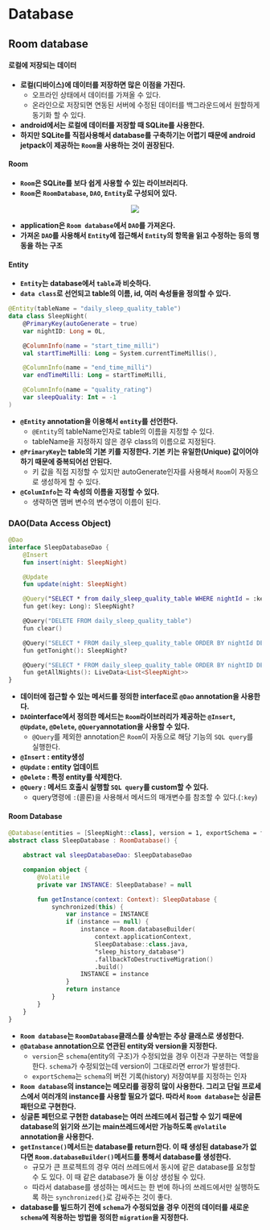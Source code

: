 # Database

## Room database
#### 로컬에 저장되는 데이터
+ **로컬(디바이스)에 데이터를 저장하면 많은 이점을 가진다.**
	+ 오프라인 상태에서 데이터를 가져올 수 있다.
	+ 온라인으로 저장되면 연동된 서버에 수정된 데이터를 백그라운드에서 원할하게 동기화 할 수 있다.
+ **android에서는 로컬에 데이터를 저장할 때 SQLite를 사용한다.**
+ **하지만 SQLite를 직접사용해서 database를 구축하기는 어렵기 때문에 android jetpack이 제공하는 `Room`을 사용하는 것이 권장된다.**

#### Room
+ **`Room`은 SQLite를 보다 쉽게 사용할 수 있는 라이브러리다.**
+ **`Room`은 `RoomDatabase`, `DAO`, `Entity`로 구성되어 있다.**
<p align="center">
	<img src="https://img1.daumcdn.net/thumb/R1280x0/?scode=mtistory2&fname=https%3A%2F%2Fblog.kakaocdn.net%2Fdn%2Fcu1a4e%2Fbtq1KAzkc4e%2FSGWx0e7YJkeycMQerJbLh1%2Fimg.png">
</p>

+ **application은 `Room database`에서 `DAO`를 가져온다.**
+ **가져온 `DAO`를 사용해서 `Entity`에 접근해서 `Entity`의 항목을 읽고 수정하는 등의 행동을 하는 구조**

#### Entity
+ **`Entity`는 database에서 `table`과 비슷하다.**
+ **`data class`로 선언되고 table의 이름, id, 여러 속성들을 정의할 수 있다.**
```kotlin
@Entity(tableName = "daily_sleep_quality_table")
data class SleepNight(
    @PrimaryKey(autoGenerate = true)
    var nightID: Long = 0L,

    @ColumnInfo(name = "start_time_milli")
    val startTimeMilli: Long = System.currentTimeMillis(),

    @ColumnInfo(name = "end_time_milli")
    var endTimeMilli: Long = startTimeMilli,

    @ColumnInfo(name = "quality_rating")
    var sleepQuality: Int = -1
)
```
+ **`@Entity` annotation을 이용해서 `entity`를 선언한다.**
	+ `@Entity`의 tableName인자로 table의 이름을 지정할 수 있다.
	+ tableName을 지정하지 않은 경우 class의 이름으로 지정된다.
+ **`@PrimaryKey`는 table의 기본 키를 지정한다. 기본 키는 유일한(Unique) 값이어야 하기 때문에 중복되어선 안된다.**
	+ 키 값을 직접 지정할 수 있지만 autoGenerate인자를 사용해서 `Room`이 자동으로 생성하게 할 수 있다.
+ **`@ColumInfo`는 각 속성의 이름을 지정할 수 있다.**
	+ 생략하면 맴버 변수의 변수명이 이름이 된다.

### DAO(Data Access Object)
```kotlin
@Dao
interface SleepDatabaseDao {
    @Insert
    fun insert(night: SleepNight)

    @Update
    fun update(night: SleepNight)

    @Query("SELECT * from daily_sleep_quality_table WHERE nightId = :key")
    fun get(key: Long): SleepNight?

    @Query("DELETE FROM daily_sleep_quality_table")
    fun clear()

    @Query("SELECT * FROM daily_sleep_quality_table ORDER BY nightId DESC LIMIT 1")
    fun getTonight(): SleepNight?

    @Query("SELECT * FROM daily_sleep_quality_table ORDER BY nightID DESC")
    fun getAllNights(): LiveData<List<SleepNight>>
}
```
+ **데이터에 접근할 수 있는 메서드를 정의한 interface로 `@Dao` annotation을 사용한다.**
+ **`DAO`interface에서 정의한 메서드는 `Room`라이브러리가 제공하는 `@Insert`, `@Update`, `@Delete`, `@Query`annotation을 사용할 수 있다.**
	+ `@Query`를 제외한 annotation은 `Room`이 자동으로 해당 기능의 `SQL query`를 실행한다.
+ **`@Insert` : entity생성**
+ **`@Update` : entity 업데이트**
+ **`@Delete` : 특정 entity를 삭제한다.**
+ **`@Query` : 메서드 호출시 실행할 `SQL query`를 custom할 수 있다.**
	+ query명령에 `:`(콜론)을 사용해서 메서드의 매개변수를 참조할 수 있다.(`:key`)

#### Room Database
```kotlin
@Database(entities = [SleepNight::class], version = 1, exportSchema = false)
abstract class SleepDatabase : RoomDatabase() {

    abstract val sleepDatabaseDao: SleepDatabaseDao

    companion object {
        @Volatile
        private var INSTANCE: SleepDatabase? = null

        fun getInstance(context: Context): SleepDatabase {
            synchronized(this) {
                var instance = INSTANCE
                if (instance == null) {
                    instance = Room.databaseBuilder(
                        context.applicationContext,
                        SleepDatabase::class.java,
                        "sleep_history_database")
                        .fallbackToDestructiveMigration()
                        .build()
                    INSTANCE = instance
                }
                return instance
            }
        }
    }
}
```
+ **`Room database`는 `RoomDatabase`클래스를 상속받는 추상 클래스로 생성한다.**
+ **`@Database` annotation으로 연관된 entity와 version을 지정한다.**
	+ `version`은 `schema`(entity의 구조)가 수정되었을 경우 이전과 구분하는 역할을 한다. `schema`가 수정되었는데 version이 그대로라면 error가 발생한다. 
	+ `exportSchema`는 `schema`의 버전 기록(history) 저장여부를 지정하는 인자
+ **`Room database`의 instance는 메모리를 굉장히 많이 사용한다. 그리고 단일 프로세스에서 여러개의 instance를 사용할 필요가 없다. 따라서 `Room database`는 싱글톤 패턴으로 구현한다.**
+ **싱글톤 페턴으로 구현한 database는 여러 쓰레드에서 접근할 수 있기 때문에 database의 읽기와 쓰기는 main쓰레드에서만 가능하도록 `@Volatile` annotation을 사용한다.**
+ **`getInstance()`메서드는 database를 return한다. 이 때 생성된 database가 없다면 `Room.databaseBuilder()`메서드를 통해서 database를 생성한다.**
	+ 규모가 큰 프로젝트의 경우 여러 쓰레드에서 동시에 같은 database를 요청할 수 도 있다. 이 때 같은 database가 둘 이상 생성될 수 있다.
	+ 따라서 database를 생성하는 메서드는 한 번에 하나의 쓰레드에서만 실행하도록 하는 `synchronized{}`로 감싸주는 것이 좋다.
+ **database를 빌드하기 전에 `schema`가 수정되었을 경우 이전의 데이터를 새로운 `schema`에 적용하는 방법을 정의한 `migration`을 지정한다.**